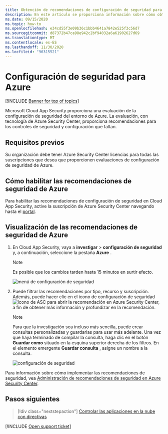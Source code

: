 ```yaml
---
title: Obtención de recomendaciones de configuración de seguridad para Azure
description: En este artículo se proporciona información sobre cómo obtener recomendaciones de configuración de seguridad en Cloud App Security mediante la integración de con Azure Security Center.
ms.date: 09/15/2020
ms.topic: how-to
ms.openlocfilehash: e34cd55f3e09b36c1bbb4641a7842e525f3c56d7
ms.sourcegitcommit: d87372b47ca98e942c2bf94032a6a61902627d69
ms.translationtype: MT
ms.contentlocale: es-ES
ms.lasthandoff: 11/30/2020
ms.locfileid: "96315521"
---
```

# <a name="security-configuration-for-azure"></a>Configuración de seguridad para Azure

[!INCLUDE [Banner for top of topics](includes/banner.md)]

Microsoft Cloud App Security proporciona una evaluación de la configuración de seguridad del entorno de Azure. La evaluación, con tecnología de Azure Security Center, proporciona recomendaciones para los controles de seguridad y configuración que faltan.

## <a name="prerequisites"></a>Requisitos previos

Su organización debe tener Azure Security Center licencias para todas las suscripciones que desea que proporcionen evaluaciones de configuración de seguridad de Azure.

## <a name="how-to-enable-azure-security-recommendations"></a>Cómo habilitar las recomendaciones de seguridad de Azure

Para habilitar las recomendaciones de configuración de seguridad en Cloud App Security, active la suscripción de Azure Security Center navegando hasta el <a href="https://ms.portal.azure.com/#blade/Microsoft_Azure_Security/SecurityMenuBlade/0" target="_blank">portal</a>.

## <a name="how-to-view-azure-security-recommendations"></a>Visualización de las recomendaciones de seguridad de Azure

1. En Cloud App Security, vaya a **investigar**  >  **configuración de seguridad** y, a continuación, seleccione la pestaña **Azure** .

    > [!NOTE]
    > Es posible que los cambios tarden hasta 15 minutos en surtir efecto.

    ![menú de configuración de seguridad](media/security-configuration-menu.png)

1. Puede filtrar las recomendaciones por tipo, recurso y suscripción. Además, puede hacer clic en el icono de configuración de seguridad ![Icono de ASC](media/asc-icon.png) para abrir la recomendación en Azure Security Center, a fin de obtener más información y profundizar en la recomendación.

    > [!NOTE]
    > Para que la investigación sea incluso más sencilla, puede crear consultas personalizadas y guardarlas para usar más adelante. Una vez que haya terminado de compilar la consulta, haga clic en el botón **Guardar como** situado en la esquina superior derecha de los filtros.  En el elemento emergente **Guardar consulta** , asigne un nombre a la consulta.

    ![configuración de seguridad](media/security-configuration-azure.png)

Para información sobre cómo implementar las recomendaciones de seguridad, vea [Administración de recomendaciones de seguridad en Azure Security Center](/azure/security-center/security-center-recommendations).

## <a name="next-steps"></a>Pasos siguientes

> [!div class="nextstepaction"]
> [Controlar las aplicaciones en la nube con directivas](control-cloud-apps-with-policies.md)

[!INCLUDE [Open support ticket](includes/support.md)]